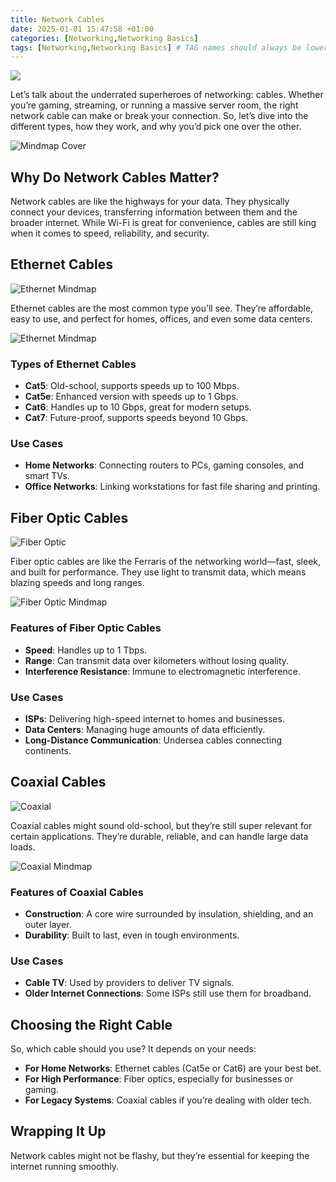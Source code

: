 ```yaml
---
title: Network Cables
date: 2025-01-01 15:47:58 +01:00
categories: [Networking,Networking Basics]
tags: [Networking,Networking Basics] # TAG names should always be lowercase
---
```


![](https://raw.githubusercontent.com/secusavvy/secusavvy.github.io/refs/heads/master/assets/Posts_img/Networking/4/Network_cables.jpg)  

Let’s talk about the underrated superheroes of networking: cables. Whether you’re gaming, streaming, or running a massive server room, the right network cable can make or break your connection. So, let’s dive into the different types, how they work, and why you’d pick one over the other.  

![Mindmap Cover](https://raw.githubusercontent.com/secusavvy/secusavvy.github.io/refs/heads/master/assets/Posts_img/Networking/4/Network%20Cables%20Types%20and%20Uses.png)  

## Why Do Network Cables Matter?  

Network cables are like the highways for your data. They physically connect your devices, transferring information between them and the broader internet. While Wi-Fi is great for convenience, cables are still king when it comes to speed, reliability, and security.  

## Ethernet Cables  

![Ethernet Mindmap](https://raw.githubusercontent.com/secusavvy/secusavvy.github.io/refs/heads/master/assets/Posts_img/Networking/4/ethernet.jpg)  

Ethernet cables are the most common type you’ll see. They’re affordable, easy to use, and perfect for homes, offices, and even some data centers.  

![Ethernet Mindmap](https://raw.githubusercontent.com/secusavvy/secusavvy.github.io/refs/heads/master/assets/Posts_img/Networking/4/Ethernet%20Cables.png)  

### Types of Ethernet Cables  
- **Cat5**: Old-school, supports speeds up to 100 Mbps.  
- **Cat5e**: Enhanced version with speeds up to 1 Gbps.  
- **Cat6**: Handles up to 10 Gbps, great for modern setups.  
- **Cat7**: Future-proof, supports speeds beyond 10 Gbps.  

### Use Cases  
- **Home Networks**: Connecting routers to PCs, gaming consoles, and smart TVs.  
- **Office Networks**: Linking workstations for fast file sharing and printing.  

## Fiber Optic Cables  

![Fiber Optic](https://raw.githubusercontent.com/secusavvy/secusavvy.github.io/refs/heads/master/assets/Posts_img/Networking/4/fiber-optics-1.jpg)  

Fiber optic cables are like the Ferraris of the networking world—fast, sleek, and built for performance. They use light to transmit data, which means blazing speeds and long ranges.  

![Fiber Optic Mindmap](https://raw.githubusercontent.com/secusavvy/secusavvy.github.io/refs/heads/master/assets/Posts_img/Networking/4/Fiber%20Optic%20Cables.png)  

### Features of Fiber Optic Cables  
- **Speed**: Handles up to 1 Tbps.  
- **Range**: Can transmit data over kilometers without losing quality.  
- **Interference Resistance**: Immune to electromagnetic interference.  

### Use Cases  
- **ISPs**: Delivering high-speed internet to homes and businesses.  
- **Data Centers**: Managing huge amounts of data efficiently.  
- **Long-Distance Communication**: Undersea cables connecting continents.  

## Coaxial Cables  

![Coaxial](https://raw.githubusercontent.com/secusavvy/secusavvy.github.io/refs/heads/master/assets/Posts_img/Networking/4/cable_coaxial.png)  

Coaxial cables might sound old-school, but they’re still super relevant for certain applications. They’re durable, reliable, and can handle large data loads.  

![Coaxial Mindmap](https://raw.githubusercontent.com/secusavvy/secusavvy.github.io/refs/heads/master/assets/Posts_img/Networking/4/Coaxial%20Cables.png) 

### Features of Coaxial Cables  
- **Construction**: A core wire surrounded by insulation, shielding, and an outer layer.  
- **Durability**: Built to last, even in tough environments.  

### Use Cases  
- **Cable TV**: Used by providers to deliver TV signals.  
- **Older Internet Connections**: Some ISPs still use them for broadband.  

## Choosing the Right Cable  

So, which cable should you use? It depends on your needs:  
- **For Home Networks**: Ethernet cables (Cat5e or Cat6) are your best bet.  
- **For High Performance**: Fiber optics, especially for businesses or gaming.  
- **For Legacy Systems**: Coaxial cables if you’re dealing with older tech.  

## Wrapping It Up  

Network cables might not be flashy, but they’re essential for keeping the internet running smoothly. 
